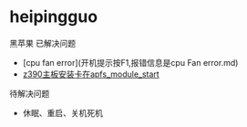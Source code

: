 # heipingguo
黑苹果
已解决问题</br>
- [cpu fan error](开机提示按F1,报错信息是cpu Fan error.md)</br>
- [z390主板安装卡在apfs_module_start](z390主板安装卡在apfs_module_start.md)





待解决问题</br>
- 休眠、重启、关机死机

